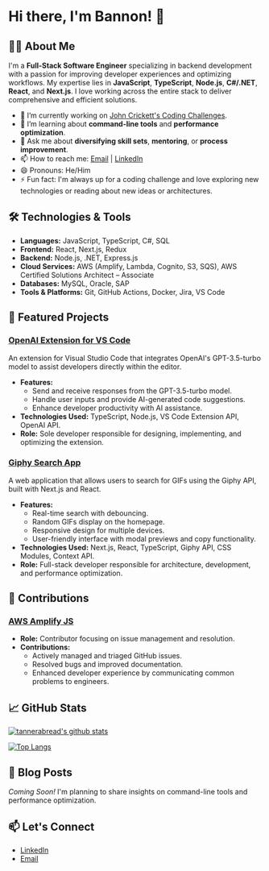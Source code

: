 # Hi there, I'm Bannon! 👋

## 👨‍💻 About Me

I'm a **Full-Stack Software Engineer** specializing in backend development with a passion for improving developer experiences and optimizing workflows. My expertise lies in **JavaScript**, **TypeScript**, **Node.js**, **C#/.NET**, **React**, and **Next.js**. I love working across the entire stack to deliver comprehensive and efficient solutions.

- 🔭 I’m currently working on [John Crickett's Coding Challenges](https://codingchallenges.fyi/challenges/intro/).
- 🌱 I’m learning about **command-line tools** and **performance optimization**.
- 💬 Ask me about **diversifying skill sets**, **mentoring**, or **process improvement**.
- 📫 How to reach me: [Email](mailto:bannon.n.tanner@gmail.com) | [LinkedIn](https://www.linkedin.com/in/bannon-tanner/)
- 😄 Pronouns: He/Him
- ⚡ Fun fact: I'm always up for a coding challenge and love exploring new technologies or reading about new ideas or architectures.

## 🛠️ Technologies & Tools

- **Languages:** JavaScript, TypeScript, C#, SQL
- **Frontend:** React, Next.js, Redux
- **Backend:** Node.js, .NET, Express.js
- **Cloud Services:** AWS (Amplify, Lambda, Cognito, S3, SQS), AWS Certified Solutions Architect – Associate
- **Databases:** MySQL, Oracle, SAP
- **Tools & Platforms:** Git, GitHub Actions, Docker, Jira, VS Code

## 🚀 Featured Projects

### [OpenAI Extension for VS Code](https://github.com/tannerabread/openai-extension)

An extension for Visual Studio Code that integrates OpenAI's GPT-3.5-turbo model to assist developers directly within the editor.

- **Features:**
  - Send and receive responses from the GPT-3.5-turbo model.
  - Handle user inputs and provide AI-generated code suggestions.
  - Enhance developer productivity with AI assistance.
- **Technologies Used:** TypeScript, Node.js, VS Code Extension API, OpenAI API.
- **Role:** Sole developer responsible for designing, implementing, and optimizing the extension.

### [Giphy Search App](https://github.com/tannerabread/giphy-search-nextjs)

A web application that allows users to search for GIFs using the Giphy API, built with Next.js and React.

- **Features:**
  - Real-time search with debouncing.
  - Random GIFs display on the homepage.
  - Responsive design for multiple devices.
  - User-friendly interface with modal previews and copy functionality.
- **Technologies Used:** Next.js, React, TypeScript, Giphy API, CSS Modules, Context API.
- **Role:** Full-stack developer responsible for architecture, development, and performance optimization.

## 🤝 Contributions

### [AWS Amplify JS](https://github.com/aws-amplify/amplify-js)

- **Role:** Contributor focusing on issue management and resolution.
- **Contributions:**
  - Actively managed and triaged GitHub issues.
  - Resolved bugs and improved documentation.
  - Enhanced developer experience by communicating common problems to engineers.

## 📈 GitHub Stats

[![tannerabread's github stats](https://github-readme-stats.vercel.app/api?username=tannerabread&show_icons=true&theme=cobalt&hide_border=true&bg_color=0D1117)](https://github.com/anuraghazra/github-readme-stats)

[![Top Langs](https://github-readme-stats.vercel.app/api/top-langs/?username=tannerabread&layout=compact&theme=cobalt&hide_border=true&bg_color=0D1117)](https://github.com/anuraghazra/github-readme-stats)

## 📝 Blog Posts

*Coming Soon!* I'm planning to share insights on command-line tools and performance optimization.

## 📫 Let's Connect

- [LinkedIn](https://www.linkedin.com/in/bannon-tanner/)
- [Email](mailto:bannon.n.tanner@gmail.com)
